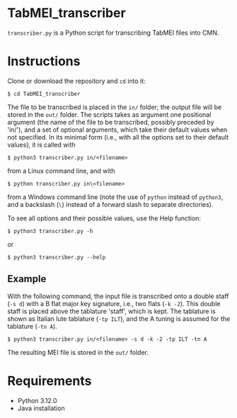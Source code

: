# TabMEI_transcriber
`transcriber.py` is a Python script for transcribing TabMEI files into CMN.

# Instructions
Clone or download the repository and `cd` into it:

    $ cd TabMEI_transcriber

The file to be transcribed is placed in the `in/` folder; the output file will be stored in the `out/` folder. The scripts takes as argument one positional argument (the name of the file to be transcribed, possibly preceded by 'in/'), and a set of optional arguments, which take their default values when not specified. In its minimal form (i.e., with all the options set to their default values), it is called with

    $ python3 transcriber.py in/<filename>

from a Linux command line, and with

    $ python transcriber.py in\<filename>

from a Windows command line (note the use of `python` instead of `python3`, and a backslash (`\`) instead of a forward slash to separate directories).
    
To see all options and their possible values, use the Help function:

    $ python3 transcriber.py -h

or

    $ python3 transcriber.py --help

## Example
With the following command, the input file is transcribed onto a double staff (`-s d`) with a B flat major key signature, i.e., two flats (`-k -2`). This double staff is placed above the tablature 'staff', which is kept. The tablature is shown as Italian lute tablature (`-tp ILT`), and the A tuning is assumed for the tablature (`-tn A`).

    $ python3 transcriber.py in/<filename> -s d -k -2 -tp ILT -tn A

The resulting MEI file is stored in the `out/` folder.

# Requirements
* Python 3.12.0
* Java installation
